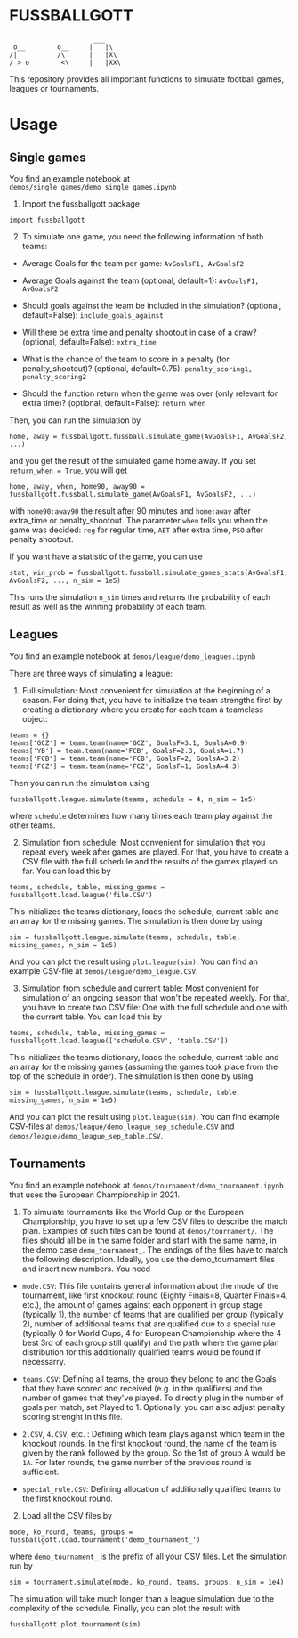 # FUSSBALLGOTT

                         ___
     o__        o__     |   |\
    /|          /\      |   |X\
    / > o        <\     |   |XX\

This repository provides all important functions to simulate football games, leagues or tournaments.

# Usage

## Single games

You find an example notebook at `demos/single_games/demo_single_games.ipynb`

1. Import the fussballgott package

`import fussballgott`

2. To simulate one game, you need the following information of both teams:

* Average Goals for the team per game: `AvGoalsF1, AvGoalsF2`

* Average Goals against the team (optional, default=1): `AvGoalsF1, AvGoalsF2`

* Should goals against the team be included in the simulation? (optional, default=False): `include_goals_against`

* Will there be extra time and penalty shootout in case of a draw? (optional, default=False): `extra_time`

* What is the chance of the team to score in a penalty (for penalty_shootout)? (optional, default=0.75): `penalty_scoring1, penalty_scoring2`

* Should the function return when the game was over (only relevant for extra time)? (optional, default=False): `return when`

Then, you can run the simulation by

`home, away = fussballgott.fussball.simulate_game(AvGoalsF1, AvGoalsF2, ...)`

and you get the result of the simulated game home:away. If you set `return_when = True`, you will get

`home, away, when, home90, away90 = fussballgott.fussball.simulate_game(AvGoalsF1, AvGoalsF2, ...)`

with `home90:away90` the result after 90 minutes and `home:away` after extra_time or penalty_shootout. The parameter `when` tells you when the game was decided: `reg` for regular time, `AET` after extra time, `PSO` after penalty shootout.

If you want have a statistic of the game, you can use

`stat, win_prob = fussballgott.fussball.simulate_games_stats(AvGoalsF1, AvGoalsF2, ..., n_sim = 1e5)`

This runs the simulation `n_sim` times and returns the probability of each result as well as the winning probability of each team.

## Leagues

You find an example notebook at `demos/league/demo_leagues.ipynb`

There are three ways of simulating a league:

1. Full simulation: Most convenient for simulation at the beginning of a season. For doing that, you have to initialize the team strengths first by creating a dictionary where you create for each team a teamclass object:

```
teams = {}
teams['GCZ'] = team.team(name='GCZ', GoalsF=3.1, GoalsA=0.9)
teams['YB'] = team.team(name='FCB', GoalsF=2.3, GoalsA=1.7)
teams['FCB'] = team.team(name='FCB', GoalsF=2, GoalsA=3.2)
teams['FCZ'] = team.team(name='FCZ', GoalsF=1, GoalsA=4.3)
```

Then you can run the simulation using

`fussballgott.league.simulate(teams, schedule = 4, n_sim = 1e5)`

where `schedule` determines how many times each team play against the other teams.

2. Simulation from schedule: Most convenient for simulation that you repeat every week after games are played. For that, you have to create a CSV file with the full schedule and the results of the games played so far. You can load this by

`teams, schedule, table, missing_games = fussballgott.load.league('file.CSV')`

This initializes the teams dictionary, loads the schedule, current table and an array for the missing games. The simulation is then done by using

`sim = fussballgott.league.simulate(teams, schedule, table, missing_games, n_sim = 1e5)`

And you can plot the result using `plot.league(sim)`. You can find an example CSV-file at `demos/league/demo_league.CSV`.

3. Simulation from schedule and current table: Most convenient for simulation of an ongoing season that won't be repeated weekly. For that, you have to create two CSV file: One with the full schedule and one with the current table. You can load this by

`teams, schedule, table, missing_games = fussballgott.load.league(['schedule.CSV', 'table.CSV'])`

This initializes the teams dictionary, loads the schedule, current table and an array for the missing games (assuming the games took place from the top of the schedule in order). The simulation is then done by using

`sim = fussballgott.league.simulate(teams, schedule, table, missing_games, n_sim = 1e5)`

And you can plot the result using `plot.league(sim)`. You can find example CSV-files at `demos/league/demo_league_sep_schedule.CSV` and `demos/league/demo_league_sep_table.CSV`.

## Tournaments

You find an example notebook at `demos/tournament/demo_tournament.ipynb` that uses the European Championship in 2021.

1. To simulate tournaments like the World Cup or the European Championship, you have to set up a few CSV files to describe the match plan. Examples of such files can be found at `demos/tournament/`. The files should all be in the same folder and start with the same name, in the demo case `demo_tournament_`. The endings of the files have to match the following description. Ideally, you use the demo_tournament files and insert new numbers. You need

* `mode.CSV`: This file contains general information about the mode of the tournament, like first knockout round (Eighty Finals=8, Quarter Finals=4, etc.), the amount of games against each opponent in group stage (typically 1), the number of teams that are qualified per group (typically 2), number of additional teams that are qualified due to a special rule (typically 0 for World Cups, 4 for European Championship where the 4 best 3rd of each group still qualify) and the path where the game plan distribution for this additionally qualified teams would be found if necessarry.

* `teams.CSV`: Defining all teams, the group they belong to and the Goals that they have scored and received (e.g. in the qualifiers) and the number of games that they've played. To directly plug in the number of goals per match, set Played to 1. Optionally, you can also adjust penalty scoring strenght in this file.

* `2.CSV`, `4.CSV`, etc. : Defining which team plays against which team in the knockout rounds. In the first knockout round, the name of the team is given by the rank followed by the group. So the 1st of group A would be `1A`. For later rounds, the game number of the previous round is sufficient.

* `special_rule.CSV`: Defining allocation of additionally qualified teams to the first knockout round.

2. Load all the CSV files by

`mode, ko_round, teams, groups = fussballgott.load.tournament('demo_tournament_')`

where `demo_tournament_` is the prefix of all your CSV files. Let the simulation run by

`sim = tournament.simulate(mode, ko_round, teams, groups, n_sim = 1e4)`

The simulation will take much longer than a league simulation due to the complexity of the schedule. Finally, you can plot the result with

`fussballgott.plot.tournament(sim)`
